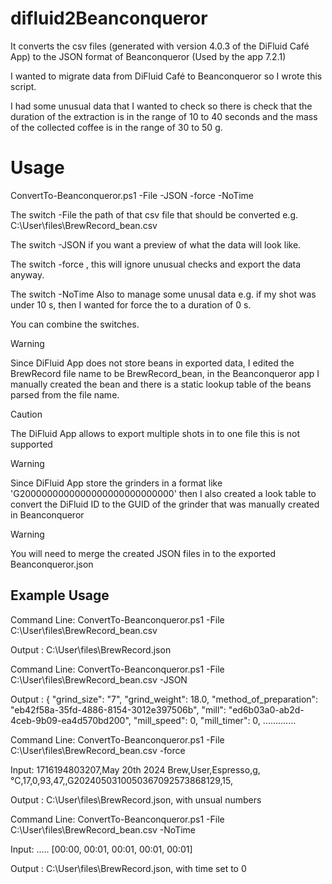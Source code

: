 # difluid2Beanconqueror

It converts the csv files (generated with version 4.0.3 of the DiFluid Café App) to the JSON format of Beanconqueror (Used by the app 7.2.1)

I wanted to migrate data from DiFluid Café to Beanconqueror so I wrote this script.

I had some unusual data that I wanted to check so there is check that the duration of the extraction is in the range of 10 to 40 seconds and the mass of the collected coffee is in the range of 30 to 50 g.

# Usage

ConvertTo-Beanconqueror.ps1 -File -JSON -force -NoTime

The switch -File the path of that csv file that should be converted e.g. C:\User\files\BrewRecord_bean.csv

The switch -JSON if you want a preview of what the data will look like.

The switch -force , this will ignore unusual checks and export the data anyway.

The switch -NoTime Also to manage some unusal data e.g. if my shot was under 10 s, then I wanted for force the to a duration of 0 s.

You can combine the switches.

> [!WARNING]
> Since DiFluid App does not store beans in exported data, I edited the BrewRecord file name to be BrewRecord_bean, in the Beanconqueror app I manually created the bean and there is a static lookup table of the beans parsed from the file name.

> [!CAUTION]
> The DiFluid App allows to export multiple shots in to one file this is not supported

> [!WARNING]
> Since DiFluid App store the grinders in a format like 'G2000000000000000000000000000' then I also created a look table to convert the DiFluid ID to the GUID of the grinder that was manually created in Beanconqueror

> [!WARNING]
> You will need to merge the created JSON files in to the exported Beanconqueror.json


## Example Usage

Command Line: ConvertTo-Beanconqueror.ps1 -File C:\User\files\BrewRecord_bean.csv

Output : C:\User\files\BrewRecord.json

Command Line: ConvertTo-Beanconqueror.ps1 -File C:\User\files\BrewRecord_bean.csv -JSON

Output : {
  "grind_size": "7",
  "grind_weight": 18.0,
  "method_of_preparation": "eb42f58a-35fd-4886-8154-3012e397506b",
  "mill": "ed6b03a0-ab2d-4ceb-9b09-ea4d570bd200",
  "mill_speed": 0,
  "mill_timer": 0, .............

Command Line: ConvertTo-Beanconqueror.ps1 -File C:\User\files\BrewRecord_bean.csv -force

Input: 	1716194803207,May 20th 2024 Brew,User,Espresso,g,°C,17,0,93,47,,G2024050310050367092573868129,15,

Output : C:\User\files\BrewRecord.json, with unsual numbers

Command Line: ConvertTo-Beanconqueror.ps1 -File C:\User\files\BrewRecord_bean.csv -NoTime

Input: 	..... [00:00, 00:01, 00:01, 00:01, 00:01]

Output : C:\User\files\BrewRecord.json, with time set to 0






